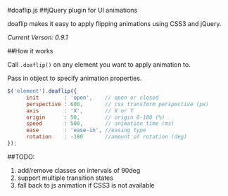 #doaflip.js
##jQuery plugin for UI animations

doaflip makes it easy to apply flipping animations using CSS3 and jQuery. 

*Current Verson: 0.9.1*

##How it works

Call `.doaflip()` on any element you want to apply animation to.

Pass in object to specify animation properties.

```javascript 
$('element').doaflip({
      init        : 'open',    // open or closed
      perspective : 600,       // css transform perspective (px) 
      axis        : 'X',       // X or Y
      origin      : 50,        // origin 0-100 (%)
      speed       : 500,       // animation time (ms)
      ease        : 'ease-in', //easing type
      rotation    : -180       //amount of rotation (deg)
});
```

##TODO:
1. add/remove classes on intervals of 90deg
2. support multiple transition states
3. fall back to js animation if CSS3 is not available


